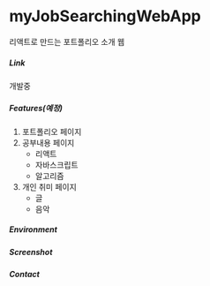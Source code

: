 # myJobSearchingWebApp

리액트로 만드는 포트폴리오 소개 웹



##### Link

개발중



##### Features(예정)

1. 포트폴리오 페이지
2. 공부내용 페이지
   - 리액트
   - 자바스크립트
   - 알고리즘
3. 개인 취미 페이지
   - 글
   - 음악



##### Environment



##### Screenshot



##### Contact

